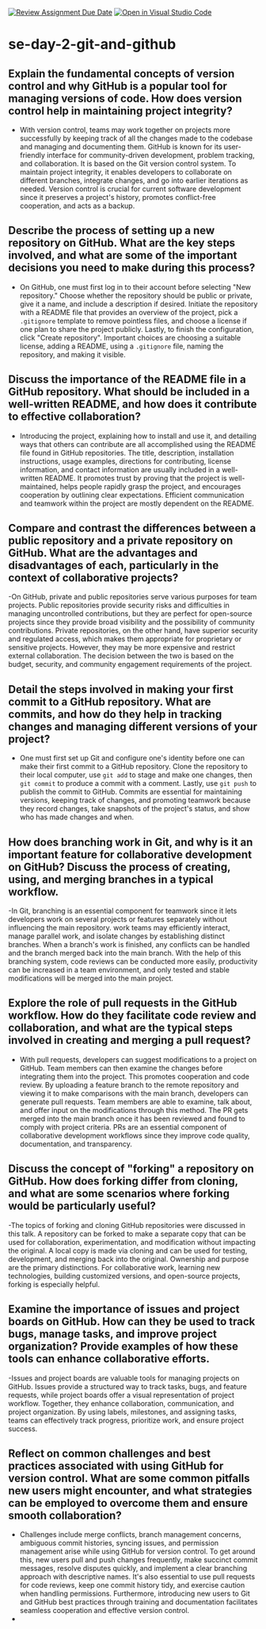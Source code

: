 [![Review Assignment Due Date](https://classroom.github.com/assets/deadline-readme-button-22041afd0340ce965d47ae6ef1cefeee28c7c493a6346c4f15d667ab976d596c.svg)](https://classroom.github.com/a/8wgCKhpZ)
[![Open in Visual Studio Code](https://classroom.github.com/assets/open-in-vscode-2e0aaae1b6195c2367325f4f02e2d04e9abb55f0b24a779b69b11b9e10269abc.svg)](https://classroom.github.com/online_ide?assignment_repo_id=15617089&assignment_repo_type=AssignmentRepo)
# se-day-2-git-and-github
## Explain the fundamental concepts of version control and why GitHub is a popular tool for managing versions of code. How does version control help in maintaining project integrity?
- With version control, teams may work together on projects more successfully by keeping track of all the changes made to the codebase and managing and documenting them. GitHub is known for its user-friendly interface for community-driven development, problem tracking, and collaboration. It is based on the Git version control system. To maintain project integrity, it enables developers to collaborate on different branches, integrate changes, and go into earlier iterations as needed. Version control is crucial for current software development since it preserves a project's history, promotes conflict-free cooperation, and acts as a backup.
## Describe the process of setting up a new repository on GitHub. What are the key steps involved, and what are some of the important decisions you need to make during this process?
- On GitHub, one must first log in to their account before selecting "New repository." Choose whether the repository should be public or private, give it a name, and include a description if desired. Initiate the repository with a README file that provides an overview of the project, pick a `.gitignore` template to remove pointless files, and choose a license if one plan to share the project publicly. Lastly, to finish the configuration, click "Create repository". Important choices are choosing a suitable license, adding a README, using a `.gitignore` file, naming the repository, and making it visible.
## Discuss the importance of the README file in a GitHub repository. What should be included in a well-written README, and how does it contribute to effective collaboration?
- Introducing the project, explaining how to install and use it, and detailing ways that others can contribute are all accomplished using the README file found in GitHub repositories. The title, description, installation instructions, usage examples, directions for contributing, license information, and contact information are usually included in a well-written README. It promotes trust by proving that the project is well-maintained, helps people rapidly grasp the project, and encourages cooperation by outlining clear expectations. Efficient communication and teamwork within the project are mostly dependent on the README.
## Compare and contrast the differences between a public repository and a private repository on GitHub. What are the advantages and disadvantages of each, particularly in the context of collaborative projects?
-On GitHub, private and public repositories serve various purposes for team projects. Public repositories provide security risks and difficulties in managing uncontrolled contributions, but they are perfect for open-source projects since they provide broad visibility and the possibility of community contributions. Private repositories, on the other hand, have superior security and regulated access, which makes them appropriate for proprietary or sensitive projects. However, they may be more expensive and restrict external collaboration. The decision between the two is based on the budget, security, and community engagement requirements of the project. 
## Detail the steps involved in making your first commit to a GitHub repository. What are commits, and how do they help in tracking changes and managing different versions of your project?
- One must first set up Git and configure one's identity before one can make their first commit to a GitHub repository. Clone the repository to their local computer, use `git add` to stage and make one changes, then `git commit` to produce a commit with a comment. Lastly, use `git push` to publish the commit to GitHub. Commits are essential for maintaining versions, keeping track of changes, and promoting teamwork because they record changes, take snapshots of the project's status, and show who has made changes and when.
## How does branching work in Git, and why is it an important feature for collaborative development on GitHub? Discuss the process of creating, using, and merging branches in a typical workflow.
-In Git, branching is an essential component for teamwork since it lets developers work on several projects or features separately without influencing the main repository. work teams may efficiently interact, manage parallel work, and isolate changes by establishing distinct branches. When a branch's work is finished, any conflicts can be handled and the branch merged back into the main branch. With the help of this branching system, code reviews can be conducted more easily, productivity can be increased in a team environment, and only tested and stable modifications will be merged into the main project.
## Explore the role of pull requests in the GitHub workflow. How do they facilitate code review and collaboration, and what are the typical steps involved in creating and merging a pull request?
- With pull requests, developers can suggest modifications to a project on GitHub. Team members can then examine the changes before integrating them into the project. This promotes cooperation and code review. By uploading a feature branch to the remote repository and viewing it to make comparisons with the main branch, developers can generate pull requests. Team members are able to examine, talk about, and offer input on the modifications through this method. The PR gets merged into the main branch once it has been reviewed and found to comply with project criteria. PRs are an essential component of collaborative development workflows since they improve code quality, documentation, and transparency.
## Discuss the concept of "forking" a repository on GitHub. How does forking differ from cloning, and what are some scenarios where forking would be particularly useful?
-The topics of forking and cloning GitHub repositories were discussed in this talk. A repository can be forked to make a separate copy that can be used for collaboration, experimentation, and modification without impacting the original. A local copy is made via cloning and can be used for testing, development, and merging back into the original. Ownership and purpose are the primary distinctions. For collaborative work, learning new technologies, building customized versions, and open-source projects, forking is especially helpful.
## Examine the importance of issues and project boards on GitHub. How can they be used to track bugs, manage tasks, and improve project organization? Provide examples of how these tools can enhance collaborative efforts.
-Issues and project boards are valuable tools for managing projects on GitHub. Issues provide a structured way to track tasks, bugs, and feature requests, while project boards offer a visual representation of project workflow. Together, they enhance collaboration, communication, and project organization. By using labels, milestones, and assigning tasks, teams can effectively track progress, prioritize work, and ensure project success.
## Reflect on common challenges and best practices associated with using GitHub for version control. What are some common pitfalls new users might encounter, and what strategies can be employed to overcome them and ensure smooth collaboration?
- Challenges include merge conflicts, branch management concerns, ambiguous commit histories, syncing issues, and permission management arise while using GitHub for version control. To get around this, new users pull and push changes frequently, make succinct commit messages, resolve disputes quickly, and implement a clear branching approach with descriptive names. It's also essential to use pull requests for code reviews, keep one commit history tidy, and exercise caution when handling permissions. Furthermore, introducing new users to Git and GitHub best practices through training and documentation facilitates seamless cooperation and effective version control.
-  
